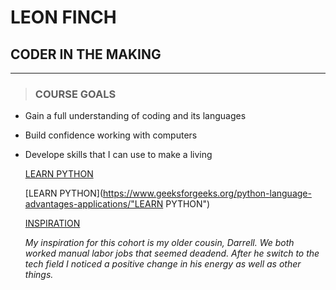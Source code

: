 # LEON FINCH
## CODER IN THE MAKING 
___
> ### COURSE GOALS

 * Gain a full understanding of coding and its languages
 * Build confidence working with computers
 * Develope skills that I can use to make a living

   [LEARN PYTHON](https://www.geeksforgeeks.org/python-language-advantages-applications/)

   [LEARN PYTHON](https://www.geeksforgeeks.org/python-language-advantages-applications/"LEARN PYTHON")


   [INSPIRATION](https://www.facebook.com/photo/?fbid=1032043630563292&set=a.351120608655601)


   _My inspiration for this cohort is my older cousin, Darrell. We both worked manual labor jobs that seemed deadend. After he switch to the tech field I noticed a positive change in his energy as well as other things._
